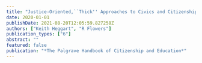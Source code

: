 ```yaml
---
title: "Justice-Oriented,``Thick'' Approaches to Civics and Citizenship Education in Australia: Examples of Practice"
date: 2020-01-01
publishDate: 2021-08-20T12:05:59.827258Z
authors: ["Keith Heggart", "R Flowers"]
publication_types: ["6"]
abstract: ""
featured: false
publication: "*The Palgrave Handbook of Citizenship and Education*"
---
```


